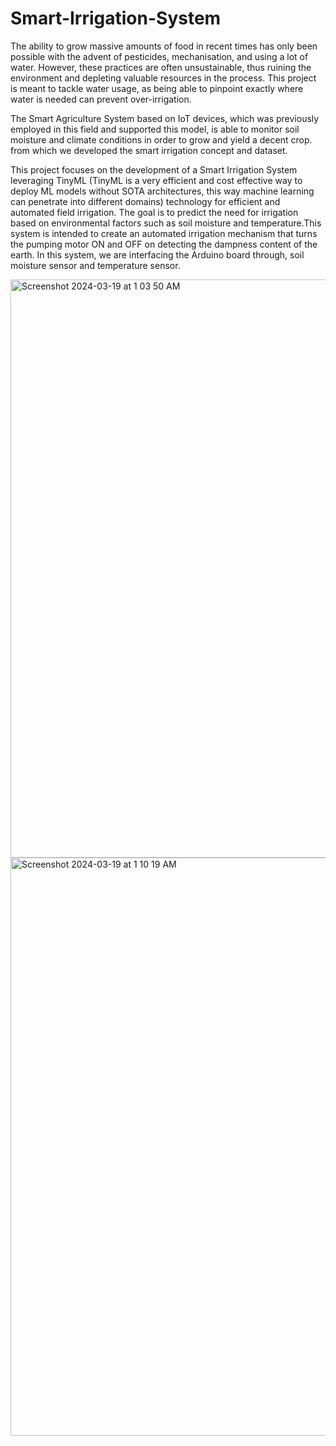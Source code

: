 # Smart-Irrigation-System




The ability to grow massive amounts of food in recent times has only been possible with the advent of pesticides, mechanisation, and using a lot of water. However, these practices are often unsustainable, thus ruining the environment and depleting valuable resources in the process. This project is meant to tackle water usage, as being able to pinpoint exactly where water is needed can prevent over-irrigation. 

The Smart Agriculture System based on IoT devices, which was previously employed in this field and supported this model, is able to monitor soil moisture and climate conditions in order to grow and yield a decent crop. from which we developed the smart irrigation concept and dataset.

This project focuses on the development of a Smart Irrigation System leveraging TinyML (TinyML is a very efficient and cost effective way to deploy ML models without SOTA architectures, this way machine learning can penetrate into different domains) technology for efficient and automated field irrigation. The goal is to predict the need for irrigation based on environmental factors such as soil moisture and temperature.This system is intended to create an automated irrigation mechanism that turns the pumping motor ON and OFF on detecting the dampness content of the earth. In this system, we are interfacing the Arduino board through, soil moisture sensor and temperature sensor.


<img width="925" alt="Screenshot 2024-03-19 at 1 03 50 AM" src="https://github.com/priyansh673/Smart-Irrigation-System/assets/121422165/6687f5c5-562c-4a1b-8270-1b7590452d6b">



<img width="925" alt="Screenshot 2024-03-19 at 1 10 19 AM" src="https://github.com/priyansh673/Smart-Irrigation-System/assets/121422165/7d8ca3ae-55f2-4f0a-86e3-5a3580dd4fe5">
